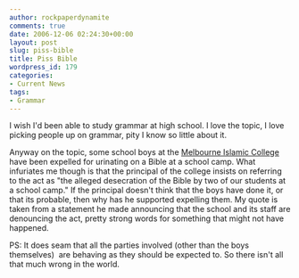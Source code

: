 ```yaml
---
author: rockpaperdynamite
comments: true
date: 2006-12-06 02:24:30+00:00
layout: post
slug: piss-bible
title: Piss Bible
wordpress_id: 179
categories:
- Current News
tags:
- Grammar
---
```


I wish I'd been able to study grammar at high school. I love the topic, I love picking people up on grammar, pity I know so little about it.

Anyway on the topic, some school boys at the [Melbourne Islamic College](http://www.abc.net.au/news/newsitems/200612/s1805381.htm) have been expelled for urinating on a Bible at a school camp. What infuriates me though is that the principal of the college insists on referring to the act as "the alleged desecration of the Bible by two of our students at a school camp." If the principal doesn't think that the boys have done it, or that its probable, then why has he supported expelling them. My quote is taken from a statement he made announcing that the school and its staff are denouncing the act, pretty strong words for something that might not have happened.

PS: It does seam that all the parties involved (other than the boys themselves)  are behaving as they should be expected to. So there isn't all that much wrong in the world.
